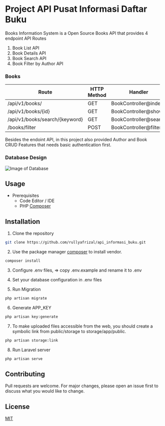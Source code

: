 # Project API Pusat Informasi Daftar Buku

Books Information System is a Open Source Books API that provides 4 endpoint API Routes
1. Book List API
2. Book Details API 
3. Book Search API
4. Book Filter by Author API

### Books
| Route  | HTTP Method   | Handler |
| ------------- | -------------  | ------------- |
| /api/v1/books/  | GET    | BookController@index  |
| /api/v1/books/{id}  | GET    | BookController@show  |
| /api/v1/books/search/{keyword}  | GET    | BookController@search  |
| /books/filter  | POST    | BookController@filter  |

Besides the endoint API, in this project also provided Author and Book CRUD Features that
needs basic authentication first.

### Database Design
![Image of Database](blob:https://mega.nz/1413005e-80f6-4047-bf4f-9cc0ad0eb14f)


## Usage
- Prerequisites
    - Code Editor / IDE
    - PHP [Composer](https://getcomposer.org/download/)

## Installation

1. Clone the repository
```bash
git clone https://github.com/rullyafrizal/api_informasi_buku.git
```

2. Use the package manager [composer](https://getcomposer.org/download/) to install vendor.

```bash
composer install
```

3. Configure .env files, => copy .env.example and rename it to .env

4. Set your database configuration in .env files

5. Run Migration 

```bash
php artisan migrate
```

6. Generate APP_KEY

```bash
php artisan key:generate
```

7. To make uploaded files accessible from the web, you should create a symbolic link from public/storage to storage/app/public.

```bash
php artisan storage:link
```

8. Run Laravel server

```bash
php artisan serve
```

## Contributing
Pull requests are welcome. For major changes, please open an issue first to discuss what you would like to change.


## License
[MIT](https://choosealicense.com/licenses/mit/)
